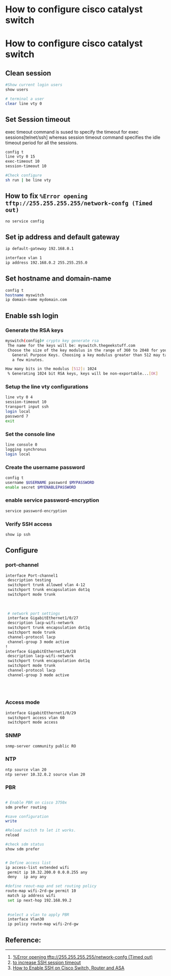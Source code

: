 # How to configure cisco catalyst switch



# How to configure cisco catalyst switch

## Clean session

```bash
#Show current login users
show users

# terminal a user
clear line vty 0

```


## Set Session timeout

exec timeout command is sused to specify the timeout for exec sessions[telnet/ssh] whereas session timeout command specifies the idle timeout period for all the sessions. 

```bash
config t
line vty 0 15
exec-timeout 10
session-timeout 10

#Check configure
sh run | be line vty
```


## How to fix `%Error opening tftp://255.255.255.255/network-confg (Timed out)`

```bash
no service config
```


## Set ip address and default gateway

```bash
ip default-gateway 192.168.0.1

interface vlan 1
ip address 192.168.0.2 255.255.255.0

```

## Set hostname and domain-name

```bash
config t
hostname myswitch
ip domain-name mydomain.com
```

## Enable ssh login

### Generate the RSA keys
```bash
myswitch(config)# crypto key generate rsa
 The name for the keys will be: myswitch.thegeekstuff.com
 Choose the size of the key modulus in the range of 360 to 2048 for your
   General Purpose Keys. Choosing a key modulus greater than 512 may take
   a few minutes.

How many bits in the modulus [512]: 1024
 % Generating 1024 bit RSA keys, keys will be non-exportable...[OK]
```


### Setup the line vty configurations

```bash
line vty 0 4
session-timeout 10
transport input ssh
login local
password 7
exit
```
### Set the console line
```bash
line console 0
logging synchronus
login local
```

### Create the username password

```bash
config t
username $USERNAME password $MYPASSWORD
enable secret $MYENABLEPASSWORD
```

### enable service password-encryption

```bash
service password-encryption
```

### Verify SSH access

```bash
show ip ssh
```



## Configure



### port-channel


```bash
interface Port-channel1
 description testing
 switchport trunk allowed vlan 4-12
 switchport trunk encapsulation dot1q
 switchport mode trunk
 
 
 
 # network port settings
 interface GigabitEthernet1/0/27
 description lacp-wifi-network
 switchport trunk encapsulation dot1q
 switchport mode trunk
 channel-protocol lacp
 channel-group 3 mode active
!
interface GigabitEthernet1/0/28
 description lacp-wifi-network
 switchport trunk encapsulation dot1q
 switchport mode trunk
 channel-protocol lacp
 channel-group 3 mode active
 
 
 
```

### Access mode

```bash
interface GigabitEthernet1/0/29
 switchport access vlan 60
 switchport mode access


```

### SNMP 

```bash
snmp-server community public RO
```

### NTP

```bash
ntp source vlan 20
ntp server 10.32.0.2 source vlan 20

```

### PBR

```bash

# Enable PBR on cisco 3750x
sdm prefer routing

#save configuration
write

#Reload switch to let it works.
reload

#check sdm status
show sdm prefer


# Define access list
ip access-list extended wifi
 permit ip 10.32.200.0 0.0.0.255 any
 deny   ip any any

#define reout-map and set routing policy
route-map wifi-2rd-gw permit 10
 match ip address wifi
 set ip next-hop 192.168.99.2
 
 
 #select a vlan to apply PBR
 interface Vlan30
 ip policy route-map wifi-2rd-gw
```

 


## Reference:
---
  1. [%Error opening tftp://255.255.255.255/network-confg (Timed out)](https://community.cisco.com/t5/other-network-architecture/error-opening-tftp-255-255-255-255-network-confg-timed-out/td-p/258876)
  2. [to increase SSH session timeout](https://community.cisco.com/t5/wireless/to-increase-ssh-session-timeout/td-p/3098020)
  3. [How to Enable SSH on Cisco Switch, Router and ASA](https://www.thegeekstuff.com/2013/08/enable-ssh-cisco/)









